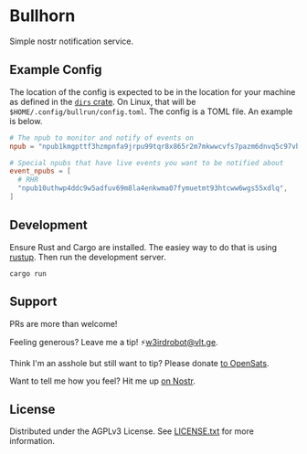 # Bullhorn

Simple nostr notification service.

## Example Config

The location of the config is expected to be in the location for your machine as defined in the
[`dirs` crate](https://docs.rs/dirs/latest/dirs/). On Linux, that will be `$HOME/.config/bullrun/config.toml`.
The config is a TOML file. An example is below.

```toml
# The npub to monitor and notify of events on
npub = "npub1kmgpttf3hzmpnfa9jrpu99tqr8x865r2m7mkwwcvfs7pazm6dnvq5c97vh"

# Special npubs that have live events you want to be notified about
event_npubs = [
  # RHR
  "npub10uthwp4ddc9w5adfuv69m8la4enkwma07fymuetmt93htcww6wgs55xdlq",
]
```

## Development

Ensure Rust and Cargo are installed. The easiey way to do that is using [rustup](https://rustup.rs/). Then run the development server.

```shell
cargo run
```

## Support

PRs are more than welcome!

Feeling generous? Leave me a tip! ⚡️w3irdrobot@vlt.ge.

Think I'm an asshole but still want to tip? Please donate [to OpenSats](https://opensats.org/).

Want to tell me how you feel? Hit me up [on Nostr](https://njump.me/rob@w3ird.tech).

## License

Distributed under the AGPLv3 License. See [LICENSE.txt](./LICENSE.txt) for more information.
